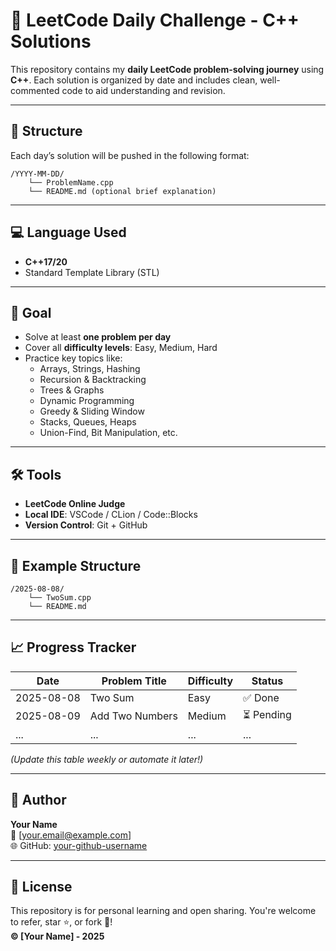 
# 🚀 LeetCode Daily Challenge - C++ Solutions

This repository contains my **daily LeetCode problem-solving journey** using **C++**. Each solution is organized by date and includes clean, well-commented code to aid understanding and revision.

---

## 📅 Structure

Each day’s solution will be pushed in the following format:

```
/YYYY-MM-DD/
    └── ProblemName.cpp
    └── README.md (optional brief explanation)
```

---

## 💻 Language Used

- **C++17/20**
- Standard Template Library (STL)

---

## 🧠 Goal

- Solve at least **one problem per day**
- Cover all **difficulty levels**: Easy, Medium, Hard
- Practice key topics like:
  - Arrays, Strings, Hashing
  - Recursion & Backtracking
  - Trees & Graphs
  - Dynamic Programming
  - Greedy & Sliding Window
  - Stacks, Queues, Heaps
  - Union-Find, Bit Manipulation, etc.

---

## 🛠️ Tools

- **LeetCode Online Judge**
- **Local IDE**: VSCode / CLion / Code::Blocks
- **Version Control**: Git + GitHub

---

## 🧾 Example Structure

```
/2025-08-08/
    └── TwoSum.cpp
    └── README.md
```

---

## 📈 Progress Tracker

| Date       | Problem Title         | Difficulty | Status  |
|------------|-----------------------|------------|---------|
| 2025-08-08 | Two Sum               | Easy       | ✅ Done |
| 2025-08-09 | Add Two Numbers       | Medium     | ⏳ Pending |
| ...        | ...                   | ...        | ...     |

*(Update this table weekly or automate it later!)*

---

## 🙌 Author

**Your Name**  
📧 [your.email@example.com]  
🌐 GitHub: [your-github-username](https://github.com/your-github-username)

---

## 📜 License

This repository is for personal learning and open sharing. You're welcome to refer, star ⭐, or fork 🍴!  
**© [Your Name] - 2025**
